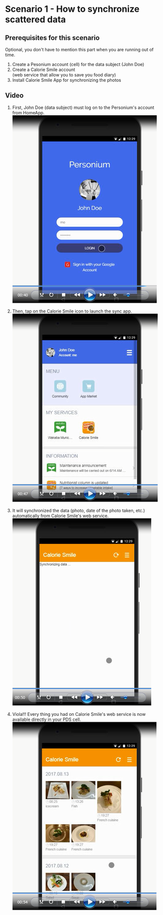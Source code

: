 # Scenario 1 - How to synchronize scattered data  
## Prerequisites for this scenario  
Optional, you don't have to mention this part when you are running out of time.    

1. Create a Pesonium account (cell) for the data subject (John Doe)  
1. Create a Calorie Smile account  
(web service that allow you to save you food diary)   
1. Install Calorie Smile App for synchronizing the photos  

## Video  
1. First, John Doe (data subject) must log on to the Personium's account from HomeApp.  
![HomeApp login screen](img/HomeApp_Login.PNG)  

1. Then, tap on the Calorie Smile icon to launch the sync app.  
![Launch Calorie Smile App](img/Launch_CalorieSmileApp.PNG)  

1. It will synchronized the data (photo, date of the photo taken, etc.) automatically from Calorie Smile's web service.  
![Data synching](img/Sync_data.PNG)  

1. Viola!!! Every thing you had on Calorie Smile's web service is now available directly in your PDS cell.  
![Food diaries](img/FoodDiary_Photos.PNG)  
